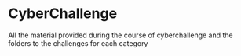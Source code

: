 # CyberChallenge
All the material provided during the course of cyberchallenge and the folders to the challenges for each category
